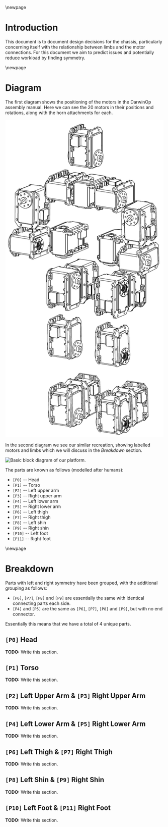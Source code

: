 \newpage

# Introduction

This document is to document design decisions for the chassis, particularly
concerning itself with the relationship between limbs and the motor
connections. For this document we aim to predict issues and potentially reduce
workload by finding symmetry.

\newpage

# Diagram

The first diagram shows the positioning of the motors in the DarwinOp assembly
manual. Here we can see the 20 motors in their positions and rotations, along
with the horn attachments for each.

![DARwin OP Assembly Manual by Robotis.](res/darwin-op-asm.png)

In the second diagram we see our similar recreation, showing labelled motors
and limbs which we will discuss in the *Breakdown* section.

![Basic block diagram of our platform.](hardware-block-diagram.png)

The parts are known as follows (modelled after humans):

* `[P0]` -- Head
* `[P1]` -- Torso
* `[P2]` -- Left upper arm
* `[P3]` -- Right upper arm
* `[P4]` -- Left lower arm
* `[P5]` -- Right lower arm
* `[P6]` -- Left thigh
* `[P7]` -- Right thigh
* `[P8]` -- Left shin
* `[P9]` -- Right shin
* `[P10]` -- Left foot
* `[P11]` -- Right foot

\newpage

# Breakdown

Parts with left and right symmetry have been grouped, with the additional
grouping as follows:

* `[P6]`, `[P7]`, `[P8]` and `[P9]` are essentially the same with identical
connecting parts each side.
* `[P4]` and `[P5]` are the same as `[P6]`, `[P7]`, `[P8]` and `[P9]`, but with
no end connector.

Essentially this means that we have a total of 4 unique parts.

## `[P0]` Head

**TODO:** Write this section.

## `[P1]` Torso

**TODO:** Write this section.

## `[P2]` Left Upper Arm & `[P3]` Right Upper Arm

**TODO:** Write this section.

## `[P4]` Left Lower Arm & `[P5]` Right Lower Arm

**TODO:** Write this section.

## `[P6]` Left Thigh & `[P7]` Right Thigh

**TODO:** Write this section.

## `[P8]` Left Shin & `[P9]` Right Shin

**TODO:** Write this section.

## `[P10]` Left Foot & `[P11]` Right Foot

**TODO:** Write this section.
